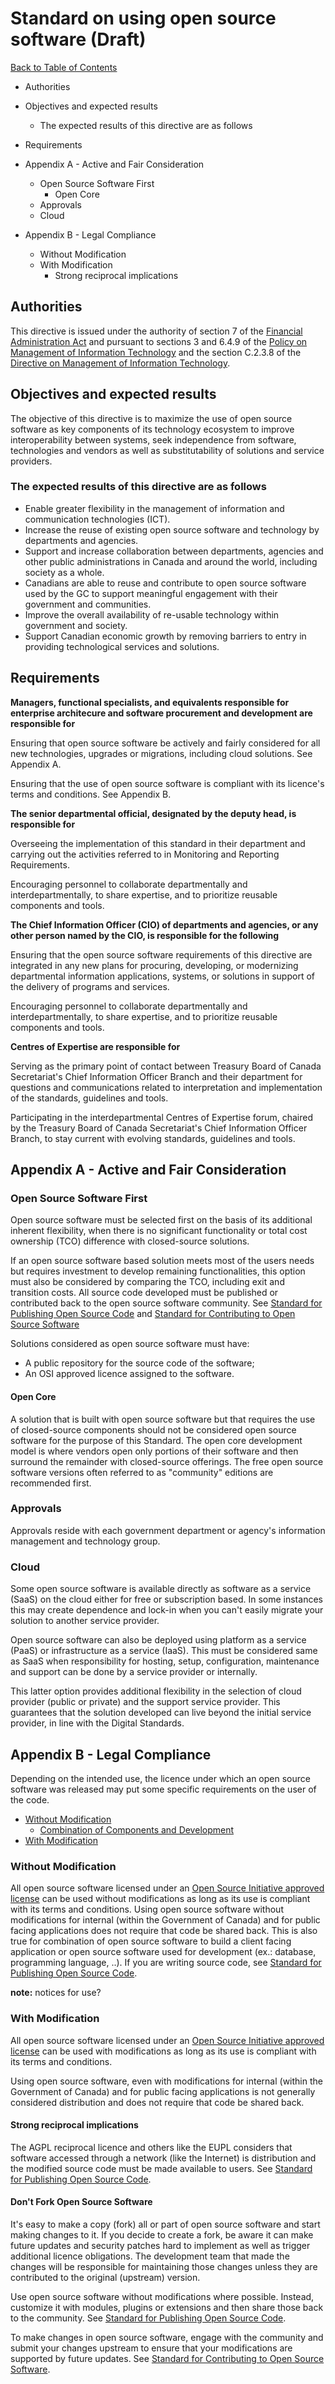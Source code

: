 # Standard on using open source software (Draft)

[Back to Table of Contents](../../README.md#english-content)

* Authorities
* Objectives and expected results
  * The expected results of this directive are as follows
* Requirements

* Appendix A - Active and Fair Consideration
  * Open Source Software First
    * Open Core
  * Approvals
  * Cloud

* Appendix B - Legal Compliance
  * Without Modification
  * With Modification
    * Strong reciprocal implications

## Authorities

This directive is issued under the authority of section 7 of the [Financial Administration Act](https://laws-lois.justice.gc.ca/eng/acts/f-11/) and pursuant to sections 3 and 6.4.9 of the [Policy on Management of Information Technology](https://www.tbs-sct.gc.ca/pol/doc-eng.aspx?id=12755) and the section C.2.3.8 of the [Directive on Management of Information Technology](https://www.tbs-sct.gc.ca/pol/doc-eng.aspx?id=15249#claC.2.3.8).

## Objectives and expected results

The objective of this directive is to maximize the use of open source software as key components of its technology ecosystem to improve interoperability between systems, seek independence from software, technologies and vendors as well as substitutability of solutions and service providers.

### The expected results of this directive are as follows

* Enable greater flexibility in the management of information and communication technologies (ICT).
* Increase the reuse of existing open source software and technology by departments and agencies.
* Support and increase collaboration between departments, agencies and other public administrations in Canada and around the world, including society as a whole.
* Canadians are able to reuse and contribute to open source software used by the GC to support meaningful engagement with their government and communities.
* Improve the overall availability of re-usable technology within government and society.
* Support Canadian economic growth by removing barriers to entry in providing technological services and solutions.

## Requirements

**Managers, functional specialists, and equivalents responsible for enterprise architecure and software procurement and development are responsible for**

Ensuring that open source software be actively and fairly considered for all new technologies, upgrades or migrations, including cloud solutions.
See Appendix A.

Ensuring that the use of open source software is compliant with its licence's terms and conditions.
See Appendix B.

**The senior departmental official, designated by the deputy head, is responsible for**

Overseeing the implementation of this standard in their department and carrying out the activities referred to in Monitoring and Reporting Requirements.

Encouraging personnel to collaborate departmentally and interdepartmentally, to share expertise, and to prioritize reusable components and tools.

**The Chief Information Officer (CIO) of departments and agencies, or any other person named by the CIO, is responsible for the following**

Ensuring that the open source software requirements of this directive are integrated in any new plans for procuring, developing, or modernizing departmental information applications, systems, or solutions in support of the delivery of programs and services.

Encouraging personnel to collaborate departmentally and interdepartmentally, to share expertise, and to prioritize reusable components and tools.

**Centres of Expertise are responsible for**

Serving as the primary point of contact between Treasury Board of Canada Secretariat's Chief Information Officer Branch and their department for questions and communications related to interpretation and implementation of the standards, guidelines and tools.

Participating in the interdepartmental Centres of Expertise forum, chaired by the Treasury Board of Canada Secretariat's Chief Information Officer Branch, to stay current with evolving standards, guidelines and tools.

## Appendix A - Active and Fair Consideration

### Open Source Software First

Open source software must be selected first on the basis of its additional inherent flexibility, when there is no significant functionality or total cost ownership (TCO) difference with closed-source solutions.

If an open source software based solution meets most of the users needs but requires investment to develop remaining functionalities, this option must also be considered by comparing the TCO, including exit and transition costs.
All source code developed must be published or contributed back to the open source software community.
See [Standard for Publishing Open Source Code](publishing-open-source-code.md) and [Standard for Contributing to Open Source Software](contributing-to-open-source-software.md)

Solutions considered as open source software must have:
- A public repository for the source code of the software;
- An OSI approved licence assigned to the software.

#### Open Core

A solution that is built with open source software but that requires the use of closed-source components should not be considered open source software for the purpose of this Standard.
The open core development model is where vendors open only portions of their software and then surround the remainder with closed-source offerings.
The free open source software versions often referred to as "community" editions are recommended first.

### Approvals

Approvals reside with each government department or agency's information management and technology group.

### Cloud

Some open source software is available directly as software as a service (SaaS) on the cloud either for free or subscription based.
In some instances this may create dependence and lock-in when you can't easily migrate your solution to another service provider.

Open source software can also be deployed using platform as a service (PaaS) or infrastructure as a service (IaaS).
This must be considered same as SaaS when responsibility for hosting, setup, configuration, maintenance and support can be done by a service provider or internally.

This latter option provides additional flexibility in the selection of cloud provider (public or private) and the support service provider.
This guarantees that the solution developed can live beyond the initial service provider, in line with the Digital Standards.

## Appendix B - Legal Compliance

Depending on the intended use, the licence under which an open source software was released may put some specific requirements on the user of the code.

* [Without Modification](#without-modification)
  * [Combination of Components and Development](#combination-of-components-and-development)
* [With Modification](#with-modification)

### Without Modification

All open source software licensed under an [Open Source Initiative approved license](https://opensource.org/licenses) can be used without modifications as long as its use is compliant with its terms and conditions.
Using open source software without modifications for internal (within the Government of Canada) and for public facing applications does not require that code be shared back.
This is also true for combination of open source software to build a client facing application or open source software used for development (ex.: database, programming language, ..).
If you are writing source code, see [Standard for Publishing Open Source Code](publishing-open-source-code.md).

**note:** notices for use?

### With Modification

All open source software licensed under an [Open Source Initiative approved license](https://opensource.org/licenses) can be used with modifications as long as its use is compliant with its terms and conditions.

Using open source software, even with modifications for internal (within the Government of Canada) and for public facing applications is not generally considered distribution and does not require that code be shared back.

#### Strong reciprocal implications

The AGPL reciprocal licence and others like the EUPL considers that software accessed through a network (like the Internet) is distribution and the modified source code must be made available to users.
See [Standard for Publishing Open Source Code](publishing-open-source-code.md).

#### Don't Fork Open Source Software

It's easy to make a copy (fork) all or part of open source software and start making changes to it.
If you decide to create a fork, be aware it can make future updates and security patches hard to implement as well as trigger additional licence obligations.
The development team that made the changes will be responsible for maintaining those changes unless they are contributed to the original (upstream) version.

Use open source software without modifications where possible.
Instead, customize it with modules, plugins or extensions and then share those back to the community.
See [Standard for Publishing Open Source Code](publishing-open-source-code.md).

To make changes in open source software, engage with the community and submit your changes upstream to ensure that your modifications are supported by future updates.
See [Standard for Contributing to Open Source Software](contributing-to-open-source-software.md).
